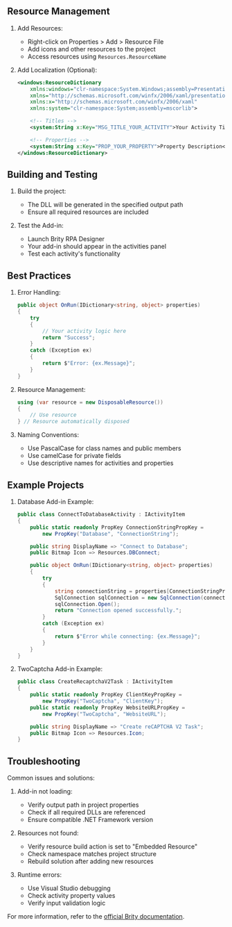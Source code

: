 ## Resource Management

1. Add Resources:
   - Right-click on Properties > Add > Resource File
   - Add icons and other resources to the project
   - Access resources using `Resources.ResourceName`

2. Add Localization (Optional):
   ```xml
   <windows:ResourceDictionary
       xmlns:windows="clr-namespace:System.Windows;assembly=PresentationFramework"
       xmlns="http://schemas.microsoft.com/winfx/2006/xaml/presentation"
       xmlns:x="http://schemas.microsoft.com/winfx/2006/xaml"
       xmlns:system="clr-namespace:System;assembly=mscorlib">

       <!-- Titles -->
       <system:String x:Key="MSG_TITLE_YOUR_ACTIVITY">Your Activity Title</system:String>

       <!-- Properties -->
       <system:String x:Key="PROP_YOUR_PROPERTY">Property Description</system:String>
   </windows:ResourceDictionary>
   ```

## Building and Testing

1. Build the project:
   - The DLL will be generated in the specified output path
   - Ensure all required resources are included

2. Test the Add-in:
   - Launch Brity RPA Designer
   - Your add-in should appear in the activities panel
   - Test each activity's functionality

## Best Practices

1. Error Handling:
   ```csharp
   public object OnRun(IDictionary<string, object> properties)
   {
       try
       {
           // Your activity logic here
           return "Success";
       }
       catch (Exception ex)
       {
           return $"Error: {ex.Message}";
       }
   }
   ```

2. Resource Management:
   ```csharp
   using (var resource = new DisposableResource())
   {
       // Use resource
   } // Resource automatically disposed
   ```

3. Naming Conventions:
   - Use PascalCase for class names and public members
   - Use camelCase for private fields
   - Use descriptive names for activities and properties

## Example Projects

1. Database Add-in Example:
   ```csharp
   public class ConnectToDatabaseActivity : IActivityItem
   {
       public static readonly PropKey ConnectionStringPropKey = 
           new PropKey("Database", "ConnectionString");

       public string DisplayName => "Connect to Database";
       public Bitmap Icon => Resources.DBConnect;

       public object OnRun(IDictionary<string, object> properties)
       {
           try
           {
               string connectionString = properties[ConnectionStringPropKey].ToString();
               SqlConnection sqlConnection = new SqlConnection(connectionString);
               sqlConnection.Open();
               return "Connection opened successfully.";
           }
           catch (Exception ex)
           {
               return $"Error while connecting: {ex.Message}";
           }
       }
   }
   ```

2. TwoCaptcha Add-in Example:
   ```csharp
   public class CreateRecaptchaV2Task : IActivityItem
   {
       public static readonly PropKey ClientKeyPropKey = 
           new PropKey("TwoCaptcha", "ClientKey");
       public static readonly PropKey WebsiteURLPropKey = 
           new PropKey("TwoCaptcha", "WebsiteURL");

       public string DisplayName => "Create reCAPTCHA V2 Task";
       public Bitmap Icon => Resources.Icon;
   }
   ```

## Troubleshooting

Common issues and solutions:

1. Add-in not loading:
   - Verify output path in project properties
   - Check if all required DLLs are referenced
   - Ensure compatible .NET Framework version

2. Resources not found:
   - Verify resource build action is set to "Embedded Resource"
   - Check namespace matches project structure
   - Rebuild solution after adding new resources

3. Runtime errors:
   - Use Visual Studio debugging
   - Check activity property values
   - Verify input validation logic

For more information, refer to the [official Brity documentation](https://www.samsungsdsbiz.com/help/BrityAutomation_User_Eng_4_0/4cdc06ba2268339d#0c90421ffe6ed15b).
